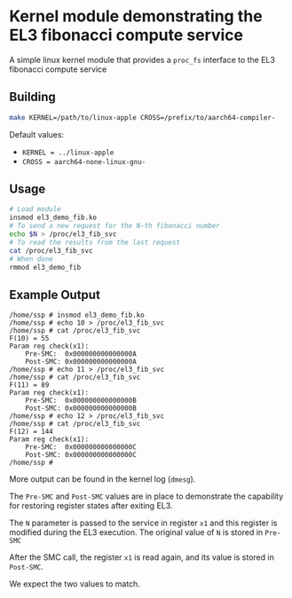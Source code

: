 # Kernel module demonstrating the EL3 fibonacci compute service

A simple linux kernel module that provides a `proc_fs` interface to the EL3 fibonacci compute service

## Building

```sh
make KERNEL=/path/to/linux-apple CROSS=/prefix/to/aarch64-compiler-
```

Default values:

- `KERNEL = ../linux-apple`
- `CROSS = aarch64-none-linux-gnu-`

## Usage

```sh
# Load module
insmod el3_demo_fib.ko
# To send a new request for the N-th fibonacci number
echo $N > /proc/el3_fib_svc
# To read the results from the last request
cat /proc/el3_fib_svc
# When done
rmmod el3_demo_fib
```

## Example Output

```text
/home/ssp # insmod el3_demo_fib.ko 
/home/ssp # echo 10 > /proc/el3_fib_svc 
/home/ssp # cat /proc/el3_fib_svc 
F(10) = 55
Param reg check(x1):
    Pre-SMC:  0x000000000000000A
    Post-SMC: 0x000000000000000A
/home/ssp # echo 11 > /proc/el3_fib_svc 
/home/ssp # cat /proc/el3_fib_svc 
F(11) = 89
Param reg check(x1):
    Pre-SMC:  0x000000000000000B
    Post-SMC: 0x000000000000000B
/home/ssp # echo 12 > /proc/el3_fib_svc 
/home/ssp # cat /proc/el3_fib_svc 
F(12) = 144
Param reg check(x1):
    Pre-SMC:  0x000000000000000C
    Post-SMC: 0x000000000000000C
/home/ssp # 
```

More output can be found in the kernel log (`dmesg`).

The `Pre-SMC` and `Post-SMC` values are in place to demonstrate the capability for restoring register states after exiting EL3.

The `N` parameter is passed to the service in register `x1` and this register is modified during the EL3 execution. The original value of `N` is stored in `Pre-SMC`

After the SMC call, the register `x1` is read again, and its value is stored in `Post-SMC`.

We expect the two values to match.
